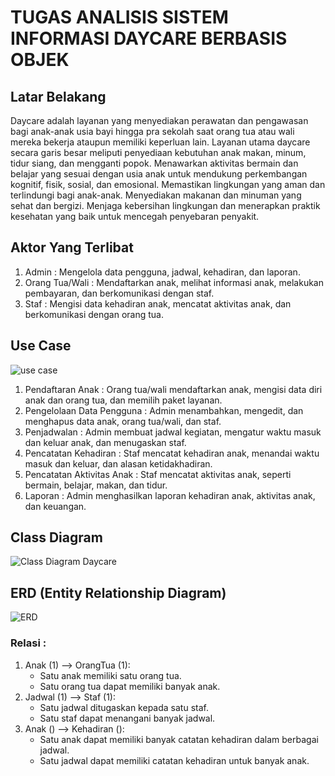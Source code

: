 # TUGAS ANALISIS SISTEM INFORMASI DAYCARE BERBASIS OBJEK 

## Latar Belakang

Daycare adalah layanan yang menyediakan perawatan dan pengawasan bagi anak-anak usia bayi hingga pra sekolah saat orang tua atau wali mereka bekerja ataupun memiliki keperluan lain.  Layanan utama daycare secara garis besar meliputi penyediaan kebutuhan anak makan, minum,  tidur siang, dan mengganti popok. Menawarkan aktivitas bermain dan belajar yang sesuai dengan  usia anak untuk mendukung perkembangan kognitif, fisik, sosial, dan emosional. Memastikan  lingkungan yang aman dan terlindungi bagi anak-anak. Menyediakan makanan dan minuman yang  sehat dan bergizi. Menjaga kebersihan lingkungan dan menerapkan praktik kesehatan yang baik  untuk mencegah penyebaran penyakit. 

## Aktor Yang Terlibat

1. Admin : Mengelola data pengguna, jadwal, kehadiran, dan laporan.
2. Orang Tua/Wali : Mendaftarkan anak, melihat informasi anak, melakukan pembayaran, dan berkomunikasi dengan staf.
3. Staf : Mengisi data kehadiran anak, mencatat aktivitas anak, dan berkomunikasi dengan orang tua.

## Use Case

![use case](https://github.com/NurAdamMahfudh/APBO-Analisis-Sistem/assets/167945633/5d06a4db-16d0-4941-9956-300a7fa06aaf)

1. Pendaftaran Anak : Orang tua/wali mendaftarkan anak, mengisi data diri anak dan orang tua, dan memilih paket layanan.
2. Pengelolaan Data Pengguna : Admin menambahkan, mengedit, dan menghapus data anak, orang tua/wali, dan staf.
3. Penjadwalan : Admin membuat jadwal kegiatan, mengatur waktu masuk dan keluar anak, dan menugaskan staf.
4. Pencatatan Kehadiran : Staf mencatat kehadiran anak, menandai waktu masuk dan keluar, dan alasan ketidakhadiran.
5. Pencatatan Aktivitas Anak : Staf mencatat aktivitas anak, seperti bermain, belajar, makan, dan tidur.
6. Laporan : Admin menghasilkan laporan kehadiran anak, aktivitas anak, dan keuangan.

## Class Diagram 

![Class Diagram Daycare](https://github.com/NurAdamMahfudh/APBO-Analisis-Sistem/assets/167945633/7d5102c4-27bd-4561-be25-f73fab994d7e)

## ERD (Entity Relationship Diagram)

![ERD](https://github.com/NurAdamMahfudh/APBO-Analisis-Sistem/assets/167945633/10f9e0c3-2051-4168-bace-7bdb64e5937e)

### Relasi :

1. Anak (1) --> OrangTua (1):
   * Satu anak memiliki satu orang tua.
   * Satu orang tua dapat memiliki banyak anak.
2. Jadwal (1) --> Staf (1):
   * Satu jadwal ditugaskan kepada satu staf.
   * Satu staf dapat menangani banyak jadwal.
3. Anak () --> Kehadiran ():
   * Satu anak dapat memiliki banyak catatan kehadiran dalam berbagai jadwal.
   * Satu jadwal dapat memiliki catatan kehadiran untuk banyak anak.
